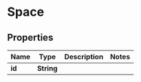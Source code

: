 

# Space


## Properties

| Name | Type | Description | Notes |
|------------ | ------------- | ------------- | -------------|
|**id** | **String** |  |  |



